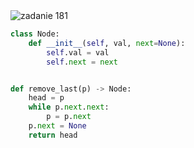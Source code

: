 <picture>
  <source srcset="../../srt/zbior_zadan/181.png" media="(prefers-color-scheme: light)">
  <source srcset="../../srt/zbior_zadan/black_181.png" media="(prefers-color-scheme: dark)">
  <img src="../../srt/zbior_zadan/black_181.png" alt="zadanie 181">
</picture>

```python
class Node:
    def __init__(self, val, next=None):
        self.val = val
        self.next = next


def remove_last(p) -> Node:
    head = p
    while p.next.next:
        p = p.next
    p.next = None
    return head
```